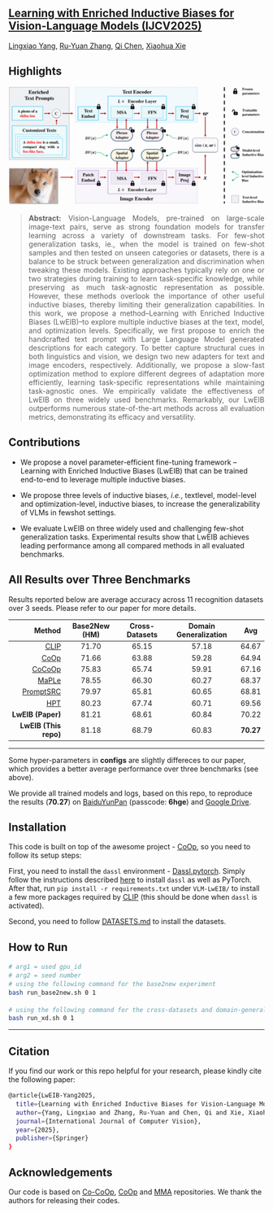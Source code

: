 ## [**Learning with Enriched Inductive Biases for Vision-Language Models (IJCV2025)**](https://link.springer.com/article/10.1007/s11263-025-02354-1)<br>
[Lingxiao Yang](https://zjjconan.github.io/), [Ru-Yuan Zhang](https://ruyuanzhang.github.io/), [Qi Chen](https://scholar.google.com.hk/citations?user=TL4VFM4AAAAJ&hl=zh-CN), [Xiaohua Xie](https://cse.sysu.edu.cn/content/2478)


## Highlights

![LwEIB](docs/framework.png)

> **<p align="justify"> Abstract:** Vision-Language Models, pre-trained on large-scale image-text pairs, serve as strong foundation models for transfer learning across a variety of downstream tasks. For few-shot generalization tasks, ie., when the model is trained on few-shot samples and then tested on unseen categories or datasets, there is a balance to be struck between generalization and discrimination when tweaking these models. Existing approaches typically rely on one or two strategies during training to learn task-specific knowledge, while preserving as much task-agnostic representation as possible. However, these methods overlook the importance of other useful inductive biases, thereby limiting their generalization capabilities. In this work, we propose a method–Learning with Enriched Inductive Biases (LwEIB)–to explore multiple inductive biases at the text, model, and optimization levels. Specifically, we first propose to enrich the handcrafted text prompt with Large Language Model generated descriptions for each category. To better capture structural cues in both linguistics and vision, we design two new adapters for text and image encoders, respectively. Additionally, we propose a slow-fast optimization method to explore different degrees of adaptation more efficiently, learning task-specific representations while maintaining task-agnostic ones. We empirically validate the effectiveness of LwEIB on three widely used benchmarks. Remarkably, our LwEIB outperforms numerous state-of-the-art methods across all evaluation metrics, demonstrating its efficacy and versatility. </p>

## Contributions

- We propose a novel parameter-efficient fine-tuning framework – Learning with Enriched Inductive Biases (LwEIB) that can be trained end-to-end to leverage multiple inductive biases. <p></p>
- We propose three levels of inductive biases, *i.e.*, textlevel, model-level and optimization-level, inductive biases, to increase the generalizability of VLMs in fewshot settings. <p></p>
- We evaluate LwEIB on three widely used and challenging few-shot generalization tasks. Experimental results show that LwEIB achieves leading performance among all compared methods in all evaluated benchmarks.

## All Results over Three Benchmarks
Results reported below are average accuracy across 11 recognition datasets over 3 seeds. Please refer to our paper for more details.

| Method | Base2New (HM) | Cross-Datasets | Domain Generalization | Avg |
| -----: | :-----------: | :------------: | :-------------------: | :-: |
| [CLIP](https://arxiv.org/abs/2103.00020)      | 71.70 | 65.15 | 57.18 | 64.67
| [CoOp](https://arxiv.org/abs/2109.01134)      | 71.66 | 63.88 | 59.28 | 64.94
| [CoCoOp](https://arxiv.org/abs/2203.05557)    | 75.83 | 65.74 | 59.91 | 67.16
| [MaPLe](https://arxiv.org/abs/2210.03117)     | 78.55 | 66.30 | 60.27 | 68.37
| [PromptSRC](https://arxiv.org/pdf/2307.06948) | 79.97 | 65.81 | 60.65 | 68.81
| [HPT](https://arxiv.org/pdf/2312.06323)       | 80.23 | 67.74 | 60.71 | 69.56
| **LwEIB (Paper)**                             | 81.21 | 68.61 | 60.84 | 70.22
| **LwEIB (This repo)**                         | 81.18 | 68.79 | 60.83 | **70.27**
------------------------------------------------------------
<p></p>

Some hyper-parameters in **configs** are slightly differeces to our paper, which provides a better average performance over three benchmarks (see above). 

<p></p>

We provide all trained models and logs, based on this repo, to reproduce the results (**70.27**) on [BaiduYunPan](https://pan.baidu.com/s/1ZEsQBNOqO7HrrU3tczHeGA) (passcode: **6hge**) and [Google Drive](https://drive.google.com/drive/folders/12UMfd9ECXS3WvauXOtn7W0muzSNTVHwf?usp=drive_link).


## Installation 
This code is built on top of the awesome project - [CoOp](https://github.com/KaiyangZhou/CoOp), so you need to follow its setup steps:

First, you need to install the `dassl` environment - [Dassl.pytorch](https://github.com/KaiyangZhou/Dassl.pytorch). Simply follow the instructions described [here](https://github.com/KaiyangZhou/Dassl.pytorch#installation) to install `dassl` as well as PyTorch. After that, run `pip install -r requirements.txt` under `VLM-LwEIB/` to install a few more packages required by [CLIP](https://github.com/openai/CLIP) (this should be done when `dassl` is activated).

Second, you need to follow [DATASETS.md](docs/DATASETS.md) to install the datasets.


## How to Run
```bash
# arg1 = used gpu_id
# arg2 = seed number
# using the following command for the base2new experiment
bash run_base2new.sh 0 1

# using the following command for the cross-datasets and domain-generalization experimetns
bash run_xd.sh 0 1
```

------------------------------------------------------------

## Citation
If you find our work or this repo helpful for your research, please kindly cite the following paper:

```bash
@article{LwEIB-Yang2025,
  title={Learning with Enriched Inductive Biases for Vision-Language Models},
  author={Yang, Lingxiao and Zhang, Ru-Yuan and Chen, Qi and Xie, Xiaohua},
  journal={International Journal of Computer Vision},
  year={2025},
  publisher={Springer}
}
```

## Acknowledgements
Our code is based on [Co-CoOp](https://github.com/KaiyangZhou/CoOp), [CoOp](https://github.com/KaiyangZhou/CoOp) and [MMA](https://github.com/ZjjConan/VLM-MultiModalAdapter) repositories. We thank the authors for releasing their codes.

